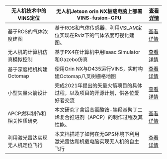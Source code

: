 | 无人机技术中的VINS定位   | 无人机Jetson orin NX板载电脑上部署VINS-fusion-GPU  | [查看详情](https://www.aspiringcode.com/content?id=17194964723872) |
|-----------------|------------------------------------------|----------------------------------------------------------------|
| 基于ROS的气体浓度建图    | 基于ROS和气体传感器，利用VSLAM定位实现在Rviz下的气体浓度可视化建图。 | [查看详情](https://www.aspiringcode.com/content?id=17195432530166) |
| 无人机的计算机仿真模拟控制   | 基于PX4在计算机中用Isaac Simulator和Gazebo仿真      | [查看详情](https://www.aspiringcode.com/content?id=17269203938591) |
| 基于深度相机构建Octomap | 使用Orin NX与D435运行VINS，实时构建Octomap八叉树栅格地图  | [查看详情](https://www.aspiringcode.com/content?id=17269233805160) |
| 小型矢量火箭设计        | 完成2021年提出的矢量火箭项目的具体过程，以及项目的开源计划，供各位爱好者交流 | [查看详情](https://www.aspiringcode.com/content?id=17269239234485) |
| APCP燃料制作和相关性质研究 | 本文研究了含铝高氯酸铵-端羟基聚丁二烯复合推进剂（APCP）的制作过程及其性能。 | [查看详情](https://www.aspiringcode.com/content?id=17270883436532) |
| 利用激光雷达实现无人机定位飞行 | 本文档描述了如何在无GPS环境下利用激光雷达和机载电脑实现无人机的自主飞行    | [查看详情](https://www.aspiringcode.com/content?id=17306450647912) |
